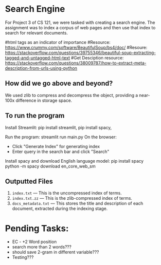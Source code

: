 # Search Engine

For Project 3 of CS 121, we were tasked with creating a search engine. The assignment was to index a corpus of web pages and then use that index to search for relevant documents.

#html tags as an indicator of importance
#Resource: https://www.crummy.com/software/BeautifulSoup/bs4/doc/
#Resoure: https://stackoverflow.com/questions/39755346/beautiful-soup-extracting-tagged-and-untagged-html-text
#Get Desciption resource: https://stackoverflow.com/questions/38009787/how-to-extract-meta-description-from-urls-using-python

## How did we go above and beyond?

We used zlib to compress and decompress the object, providing a near-100x difference in storage space.

## To run the program

Install Streamlit: pip install streamlit, pip install spacy,

Run the program: streamlit run main.py
On the browser:

- Click "Generate Index" for generating index
- Enter query in the search bar and click "Search"

Install spacy and download English language model:
pip install spacy
python -m spacy download en_core_web_sm

## Outputted Files

1. `index.txt` — This is the uncompressed index of terms.
2. `index.txt.zz` — This is the zlib-compressed index of terms.
3. `docs_metadata.txt` — This stores the title and description of each document, extracted during the indexing stage.

# Pending Tasks:

- EC - +2 Word position
- search more than 2 words???
- should save 2-gram in different variable???
- Testing???
